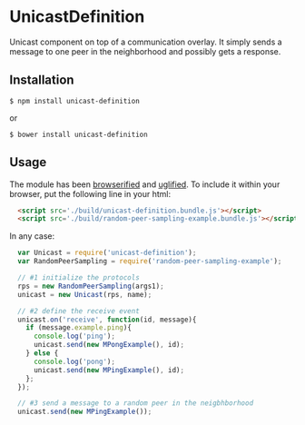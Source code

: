 # UnicastDefinition

Unicast component on top of a communication overlay. It simply sends a message
to one peer in the neighborhood and possibly gets a response.

## Installation

```
$ npm install unicast-definition
```
or
```
$ bower install unicast-definition
```

## Usage

The module has been [browserified](http://browserify.org) and
[uglified](https://github.com/mishoo/UglifyJS). To include it within your
browser, put the following line in your html:
```html
  <script src='./build/unicast-definition.bundle.js'></script>
  <script src='./build/random-peer-sampling-example.bundle.js'></script>
```

In any case:
```javascript
  var Unicast = require('unicast-definition');
  var RandomPeerSampling = require('random-peer-sampling-example');

  // #1 initialize the protocols
  rps = new RandomPeerSampling(args1);
  unicast = new Unicast(rps, name);

  // #2 define the receive event
  unicast.on('receive', function(id, message){
    if (message.example.ping){
      console.log('ping');
      unicast.send(new MPongExample(), id);
    } else {
      console.log('pong');
      unicast.send(new MPingExample(), id);
    };
  });

  // #3 send a message to a random peer in the neigbhborhood
  unicast.send(new MPingExample());
```
